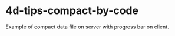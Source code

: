 4d-tips-compact-by-code
=======================

Example of compact data file on server with progress bar on client.
